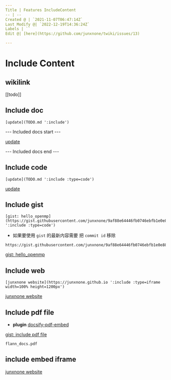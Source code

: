 ```yaml
---
Title | Features IncludeContent
-- | --
Created @ | `2021-11-07T06:47:14Z`
Last Modify @| `2022-12-19T14:36:24Z`
Labels | ``
Edit @| [here](https://github.com/junxnone/twiki/issues/13)

---
```


# Include Content

## wikilink

[[todo]]

## Include doc

```
[update](TODO.md ':include')
```

--- Included docs start ---

[update](TODO.md ':include')

--- Included docs end ---

## Include code


```
[update](TODO.md ':include :type=code')
```


[update](TODO.md ':include :type=code')

## Include gist

```
[gist: hello_openmp](https://gist.githubusercontent.com/junxnone/9af88e64446fb0746ebfb1e0e8879f33/raw/2d04dcd1fd3ac51988d3e756bb1be477efe02216/openmp_helloworld.cpp ':include :type=code')
```
- 如果要使用 `gist` 的最新内容需要 把 `commit id` 移除 

```
https://gist.githubusercontent.com/junxnone/9af88e64446fb0746ebfb1e0e8879f33/raw/openmp_helloworld.cpp
```

[gist: hello_openmp](https://gist.githubusercontent.com/junxnone/9af88e64446fb0746ebfb1e0e8879f33/raw/openmp_helloworld.cpp ':include :type=code')

## Include web

```
[junxnone website](https://junxnone.github.io ':include :type=iframe width=100% height=1200px')
```

[junxnone website](https://junxnone.github.io ':include :type=iframe width=100% height=1200px')


## Include pdf file

- **plugin** [docsify-pdf-embed](https://github.com/lazypanda10117/docsify-pdf-embed)

[gist: include pdf file](https://gist.githubusercontent.com/junxnone/2efa4f014527293cd2950b8aff96f488/raw/docsify_include_pdf_file ':include :type=code')


```pdf
flann_docs.pdf
```

## include embed iframe

[junxnone website](https://codepen.io/syt123450/embed/YRwZGg?default-tab=html%2Cresult ':include :type=iframe width=100% height=1200px')

